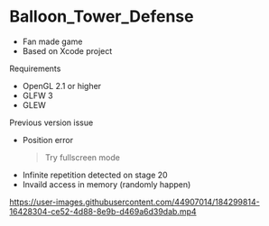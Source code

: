 # Balloon_Tower_Defense
- Fan made game
- Based on Xcode project

Requirements
- OpenGL 2.1 or higher
- GLFW 3
- GLEW

Previous version issue
- Position error
  > Try fullscreen mode
- Infinite repetition detected on stage 20
- Invaild access in memory (randomly happen)

https://user-images.githubusercontent.com/44907014/184299814-16428304-ce52-4d88-8e9b-d469a6d39dab.mp4

